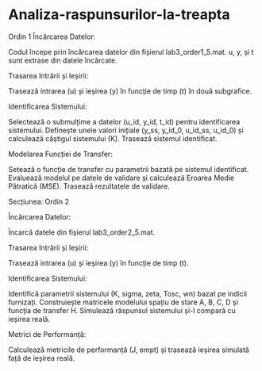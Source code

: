 # Analiza-raspunsurilor-la-treapta

Ordin 1
Încărcarea Datelor:

Codul începe prin încărcarea datelor din fișierul lab3_order1_5.mat.
u, y, și t sunt extrase din datele încărcate.

Trasarea Intrării și Ieșirii:

Trasează intrarea (u) și ieșirea (y) în funcție de timp (t) în două subgrafice.

Identificarea Sistemului:

Selectează o submulțime a datelor (u_id, y_id, t_id) pentru identificarea sistemului.
Definește unele valori inițiale (y_ss, y_id_0, u_id_ss, u_id_0) și calculează câștigul sistemului (K).
Trasează sistemul identificat.

Modelarea Funcției de Transfer:

Setează o funcție de transfer cu parametrii bazată pe sistemul identificat.
Evaluează modelul pe datele de validare și calculează Eroarea Medie Pătratică (MSE).
Trasează rezultatele de validare.

Secțiunea: Ordin 2

Încărcarea Datelor:

Încarcă datele din fișierul lab3_order2_5.mat.

Trasarea Intrării și Ieșirii:

Trasează intrarea (u) și ieșirea (y) în funcție de timp (t).

Identificarea Sistemului:

Identifică parametrii sistemului (K, sigma, zeta, Tosc, wn) bazat pe indicii furnizați.
Construiește matricele modelului spațiu de stare A, B, C, D și funcția de transfer H.
Simulează răspunsul sistemului și-l compară cu ieșirea reală.

Metrici de Performanță:

Calculează metricile de performanță (J, empt) și trasează ieșirea simulată față de ieșirea reală.
